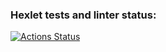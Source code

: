 ### Hexlet tests and linter status:
[![Actions Status](https://github.com/HellWorld89/frontend-project-12/actions/workflows/hexlet-check.yml/badge.svg)](https://github.com/HellWorld89/frontend-project-12/actions)
